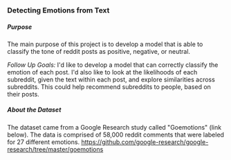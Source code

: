### Detecting Emotions from Text

##### Purpose
The main purpose of this project is to develop a model that is able to classify the tone of reddit posts as positive, negative, or neutral.  

*Follow Up Goals:* 
I'd like to develop a model that can correctly classify the emotion of each post. I'd also like to look at the likelihoods of each subreddit, given the text within each post, and explore similarities across subreddits.  This could help recommend subreddits to people, based on their posts. 


##### About the Dataset
The dataset came from a Google Research study called "Goemotions" (link below).  The data is comprised of 58,000 reddit comments that were labeled for 27 different emotions.
https://github.com/google-research/google-research/tree/master/goemotions
